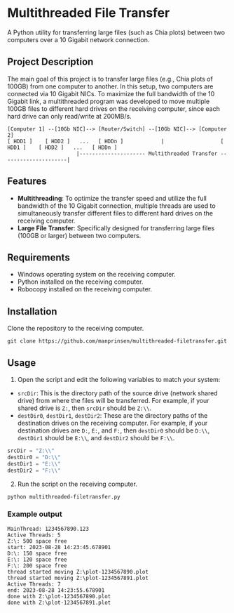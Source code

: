 # Multithreaded File Transfer

A Python utility for transferring large files (such as Chia plots) between two computers over a 10 Gigabit network connection.

## Project Description

The main goal of this project is to transfer large files (e.g., Chia plots of 100GB) from one computer to another. In this setup, two computers are connected via 10 Gigabit NICs. To maximize the full bandwidth of the 10 Gigabit link, a multithreaded program was developed to move multiple 100GB files to different hard drives on the receiving computer, since each hard drive can only read/write at 200MB/s.

```ascii
[Computer 1] --[10Gb NIC]--> [Router/Switch] --[10Gb NIC]--> [Computer 2]
[ HDD1 ]    [ HDD2 ]   ...   [ HDDn ]            |                  [ HDD1 ]    [ HDD2 ]   ...   [ HDDn ]
                      |--------------------- Multithreaded Transfer ---------------------|
```

## Features

- **Multithreading**: To optimize the transfer speed and utilize the full bandwidth of the 10 Gigabit connection, multiple threads are used to simultaneously transfer different files to different hard drives on the receiving computer.
- **Large File Transfer**: Specifically designed for transferring large files (100GB or larger) between two computers.

## Requirements

- Windows operating system on the receiving computer.
- Python installed on the receiving computer.
- Robocopy installed on the receiving computer.

## Installation

Clone the repository to the receiving computer.

```
git clone https://github.com/manprinsen/multithreaded-filetransfer.git
```

## Usage

1. Open the script and edit the following variables to match your system:

- `srcDir`: This is the directory path of the source drive (network shared drive) from where the files will be transferred. For example, if your shared drive is `Z:`, then `srcDir` should be `Z:\\`.
- `destDir0`, `destDir1`, `destDir2`: These are the directory paths of the destination drives on the receiving computer. For example, if your destination drives are `D:`, `E:`, and `F:`, then `destDir0` should be `D:\\`, `destDir1` should be `E:\\`, and `destDir2` should be `F:\\`.

```python
srcDir = "Z:\\"     
destDir0 = "D:\\"   
destDir1 = "E:\\"   
destDir2 = "F:\\"  
```

2. Run the script on the receiving computer.

```
python multithreaded-filetransfer.py
```

### Example output

```
MainThread: 1234567890.123
Active Threads: 5
Z:\: 500 space free
start: 2023-08-28 14:23:45.678901
D:\: 150 space free
E:\: 120 space free
F:\: 200 space free
thread started moving Z:\plot-1234567890.plot
thread started moving Z:\plot-1234567891.plot
Active Threads: 7
end: 2023-08-28 14:23:55.678901
done with Z:\plot-1234567890.plot
done with Z:\plot-1234567891.plot

```
